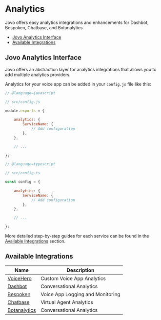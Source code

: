 # Analytics

Jovo offers easy analytics integrations and enhancements for Dashbot, Bespoken, Chatbase, and Botanalytics.

* [Jovo Analytics Interface](#jovo-analytics-interface)
* [Available Integrations](#available-integrations)


## Jovo Analytics Interface

Jovo offers an abstraction layer for analytics integrations that allows you to add multiple analytics providers.

Analytics for your voice app can be added in your `config.js` file like this:

```javascript
// @language=javascript

// src/config.js

module.exports = {
    
    analytics: {
        ServiceName: {
            // Add configuration
        },
    },

    // ...

};

// @language=typescript

// src/config.ts

const config = {
    
    analytics: {
        ServiceName: {
            // Add configuration
        },
    },

    // ...

};
```

More detailed step-by-step guides for each service can be found in the [Available Integrations](#available-integrations) section.



## Available Integrations

Name | Description
------------ | -------------
[VoiceHero](./voicehero.md './analytics/voicehero') | Custom Voice App Analytics
[Dashbot](./dashbot.md './analytics/dashbot') | Conversational Analytics
[Bespoken](./bespoken.md './analytics/bespoken') | Voice App Logging and Monitoring
[Chatbase](./chatbase.md './analytics/chatbase') | Virtual Agent Analytics
[Botanalytics](./botanalytics.md './analytics/botanalytics') | Conversational Analytics



<!--[metadata]: {"description": "Analytics for Alexa Skills and Google Actions with Jovo Integrations",
"route": "analytics" }-->
